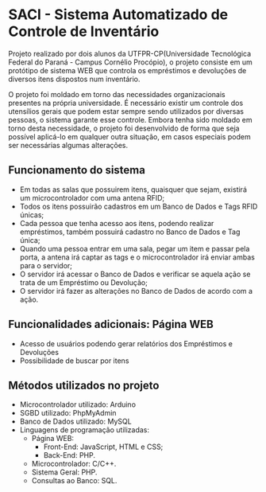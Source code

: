 # SACI - Sistema Automatizado de Controle de Inventário

Projeto realizado por dois alunos da UTFPR-CP(Universidade Tecnológica Federal do Paraná - Campus Cornélio Procópio), o projeto consiste em um protótipo de sistema WEB que controla os empréstimos e devoluções de diversos itens dispostos num inventário.

O projeto foi moldado em torno das necessidades organizacionais presentes na própria universidade. É necessário existir um controle dos utensílios gerais que podem estar sempre sendo utilizados por diversas pessoas, o sistema garante esse controle. Embora tenha sido moldado em torno desta necessidade, o projeto foi desenvolvido de forma que seja possível aplicá-lo em qualquer outra situação, em casos especiais podem ser necessárias algumas alterações.

## Funcionamento do sistema

* Em todas as salas que possuirem itens, quaisquer que sejam, existirá um microcontrolador com uma antena RFID;
* Todos os itens possuirão cadastros em um Banco de Dados e Tags RFID únicas;
* Cada pessoa que tenha acesso aos itens, podendo realizar empréstimos, também possuirá cadastro no Banco de Dados e Tag única;
* Quando uma pessoa entrar em uma sala, pegar um item e passar pela porta, a antena irá captar as tags e o microcontrolador irá enviar ambas para o servidor;
* O servidor irá acessar o Banco de Dados e verificar se aquela ação se trata de um Empréstimo ou Devolução;
* O servidor irá fazer as alterações no Banco de Dados de acordo com a ação.

## Funcionalidades adicionais: Página WEB

* Acesso de usuários podendo gerar relatórios dos Empréstimos e Devoluções
* Possibilidade de buscar por itens

## Métodos utilizados no projeto

* Microcontrolador utilizado: Arduino
* SGBD utilizado: PhpMyAdmin
* Banco de Dados utilizado: MySQL
* Linguagens de programação utilizadas:
	* Página WEB:
		* Front-End: JavaScript, HTML e CSS;
		* Back-End: PHP.
	* Microcontrolador: C/C++.
	* Sistema Geral: PHP.
	* Consultas ao Banco: SQL.	


